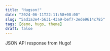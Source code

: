```yaml
---
title: "Hugson!"
date: "2024-06-11T22:11:58+08:00"
slug: "5ad1a3e4-5631-43a9-bef7-3ede9614c785"
tags: [demo, hugo, theme]
draft: false
---
```


JSON API response from Hugo!
